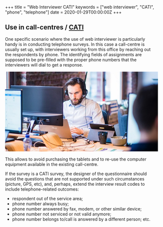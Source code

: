+++
title = "Web Interviewer CATI"
keywords = ["web interviewer", "CATI", "phone", "telephone"]
date = 2020-01-29T00:00:00Z
+++



Use in call-centres / [CATI](https://en.wikipedia.org/wiki/Computer-assisted_telephone_interviewing)
--------------------

One specific scenario where the use of web interviewer is particularly handy is
in conducting telephone surveys. In this case a call-centre is usually set up,
with interviewers working from this office by reaching out the respondents by
phone. The identifying fields of assignments are supposed to be pre-filled with
the proper phone numbers that the interviewers will dial to get a response.

<CENTER>
    <IMG src="images/web_interviewer_call_centre640.jpg" width=640>
</CENTER>

This allows to avoid purchasing the tablets and to re-use the computer equipment
available in the existing call-centre.

If the survey is a CATI survey, the designer of the questionnaire should avoid
the questions that are not supported under such circumstances (picture, GPS, etc), 
and, perhaps, extend the interview result codes to include telephone-related
outcomes: 

- respondent out of the service area;
- phone number always busy;
- phone number answered by fax, modem, or other similar device;
- phone number not serviced or not valid anymore;
- phone number belongs to/call is answered by a different person;
etc.
